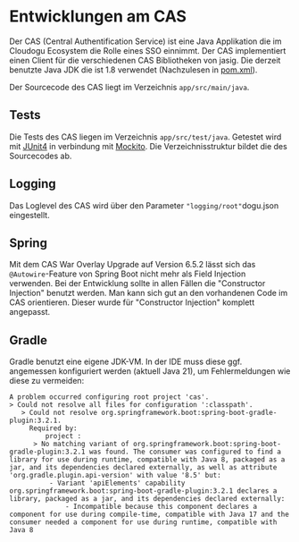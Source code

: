 # Entwicklungen am CAS
Der CAS (Central Authentification Service) ist eine Java Applikation die im Cloudogu Ecosystem die Rolle eines SSO einnimmt.
Der CAS implementiert einen Client für die verschiedenen CAS Bibliotheken von jasig.
Die derzeit benutzte Java JDK die ist 1.8 verwendet (Nachzulesen in [pom.xml](https://github.com/cloudogu/cas/blob/develop/app/pom.xml)).

Der Sourcecode des CAS liegt im Verzeichnis `app/src/main/java`.

## Tests
Die Tests des CAS liegen im Verzeichnis `app/src/test/java`. Getestet wird mit [JUnit4](https://junit.org/junit5/docs/current/user-guide/#writing-tests) in verbindung mit [Mockito](https://javadoc.io/doc/org.mockito/mockito-core/latest/org/mockito/Mockito.html). Die Verzeichnisstruktur bildet die des Sourcecodes ab.

## Logging
Das Loglevel des CAS wird über den Parameter `"logging/root"`dogu.json eingestellt.

## Spring

Mit dem CAS War Overlay Upgrade auf Version 6.5.2 lässt sich das `@Autowire`-Feature von Spring Boot nicht mehr als 
Field Injection verwenden. Bei der Entwicklung sollte in allen Fällen die "Constructor Injection" benutzt werden.
Man kann sich gut an den vorhandenen Code im CAS orientieren. Dieser wurde für "Constructor Injection" komplett 
angepasst.

## Gradle

Gradle benutzt eine eigene JDK-VM. In der IDE muss diese ggf. angemessen konfiguriert werden (aktuell Java 21), um Fehlermeldungen wie diese zu vermeiden:

```
A problem occurred configuring root project 'cas'.
> Could not resolve all files for configuration ':classpath'.
   > Could not resolve org.springframework.boot:spring-boot-gradle-plugin:3.2.1.
     Required by:
         project :
      > No matching variant of org.springframework.boot:spring-boot-gradle-plugin:3.2.1 was found. The consumer was configured to find a library for use during runtime, compatible with Java 8, packaged as a jar, and its dependencies declared externally, as well as attribute 'org.gradle.plugin.api-version' with value '8.5' but:
          - Variant 'apiElements' capability org.springframework.boot:spring-boot-gradle-plugin:3.2.1 declares a library, packaged as a jar, and its dependencies declared externally:
              - Incompatible because this component declares a component for use during compile-time, compatible with Java 17 and the consumer needed a component for use during runtime, compatible with Java 8
```